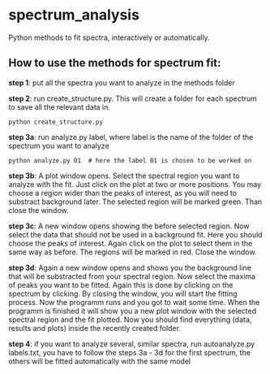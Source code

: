 # spectrum_analysis
Python methods to fit spectra, interactively or automatically.

## How to use the methods for spectrum fit:

**step 1**: put all the spectra you want to analyze in the methods folder

**step 2**: run create_structure.py. This will create a folder for each spectrum to save all the relevant data in.
```
python create_structure.py
```

**step 3a**: run analyze.py label, where label is the name of the folder of the spectrum you want to analyze
```
python analyze.py 01  # here the label 01 is chosen to be worked on
```

**step 3b**: A plot window opens. Select the spectral region you want to analyze with the fit. Just click on the plot at two or more positions. You may choose a region wider than the peaks of interest, as you will need to substract background later. The selected region will be marked green. Than close the window.

**step 3c**: A new window opens showing the before selected region. Now select the data that should not be used in a background fit. Here you should choose the peaks of interest. Again click on the plot to select them in the same way as before. The regions will be marked in red. Close the window.

**step 3d**: Again a new window opens and shows you the background line that will be substracted from your spectral region. Now select the maxima of peaks you want to be fitted. Again this is done by clicking on the spectrum by clicking. By closing the window, you will start the fitting process. Now the programm runs and you got to wait some time. When the programm is finished it will show you a new plot window with the selected spectral region and the fit plotted. Now you should find everything (data, results and plots) inside the recently created folder.

**step 4**: if you want to analyze several, similar spectra, run autoanalyze.py labels.txt, you have to follow the steps 3a - 3d for the first spectrum, the others will be fitted automatically with the same model
